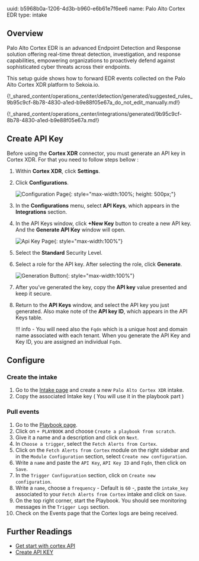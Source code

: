 uuid: b5968b0a-1206-4d3b-b960-e6b61e7f6ee6
name: Palo Alto Cortex EDR
type: intake


## Overview

Palo Alto Cortex EDR is an advanced Endpoint Detection and Response solution offering real-time threat detection, investigation, and response capabilities, empowering organizations to proactively defend against sophisticated cyber threats across their endpoints.

This setup guide shows how to forward EDR events collected on the Palo Alto Cortex XDR platform to Sekoia.io.

{!_shared_content/operations_center/detection/generated/suggested_rules_9b95c9cf-8b78-4830-a1ed-b9e88f05e67a_do_not_edit_manually.md!}

{!_shared_content/operations_center/integrations/generated/9b95c9cf-8b78-4830-a1ed-b9e88f05e67a.md!}



## Create API Key

Before using the **Cortex XDR** connector, you must generate an API key in Cortex XDR. For that you need to follow steps bellow :

1. Within **Cortex XDR**, click **Settings**.
2. Click **Configurations**.

    ![Configuration Page](/assets/operation_center/integration_catalog/cloud_and_saas/paloalto_cortex_edr/configuration.png){: style="max-width:100%; height: 500px;"}

3. In the **Configurations** menu, select **API Keys**, which appears in the **Integrations** section.
4. In the API Keys window, click **+New Key** button to create a new API key. And the **Generate API Key** window will open.

    ![Api Key Page](/assets/operation_center/integration_catalog/cloud_and_saas/paloalto_cortex_edr/api_key.png){: style="max-width:100%"}

5. Select the **Standard** Security Level.
6. Select a role for the API key. After selecting the role, click **Generate**.

    ![Generation Button](/assets/operation_center/integration_catalog/cloud_and_saas/paloalto_cortex_edr/generate.png){: style="max-width:100%"}

7. After you’ve generated the key, copy the **API key** value presented and keep it secure.
8. Return to the **API Keys** window, and select the API key you just generated. Also make note of the **API key ID**, which appears in the API Keys table.

    !!! info
        - You will need also the `Fqdn` which is a unique host and domain name associated with each tenant. When you generate the API Key and Key ID, you are assigned an individual `Fqdn`.


## Configure

### Create the intake

1. Go to the [Intake page](https://app.sekoia.io/operations/intakes) and create a new `Palo Alto Cortex XDR` intake.
2. Copy the associated Intake key ( You will use it in the playbook part )

### Pull events

1. Go to the [Playbook page](https://app.sekoia.io/operations/playbooks).
2. Click on `+ PLAYBOOK` and choose `Create a playbook from scratch`.  
3. Give it a name and a description and click on `Next`.
4. In `Choose a trigger`, select the `Fetch Alerts from Cortex`.
5. Click on the `Fetch Alerts from Cortex` module on the right sidebar and in the `Module Configuration` section, select `Create new configuration`.
6. Write a `name` and paste the `API Key`, `API Key ID` and `Fqdn`, then click on `Save`.
7. In the `Trigger Configuration` section, click on `Create new configuration`.
8. Write a `name`, choose a `frequency` - Default is `60` -, paste the `intake_key` associated to your `Fetch Alerts from Cortex` intake and click on `Save`.
9. On the top right corner, start the Playbook. You should see monitoring messages in the `Trigger Logs` section.
10. Check on the Events page that the Cortex logs are being received.

## Further Readings
- [Get start with cortex API](https://docs-cortex.paloaltonetworks.com/r/Cortex-XDR/Cortex-XDR-API-Reference/Get-Started-with-APIs)
- [Create API KEY](https://docs-cortex.paloaltonetworks.com/r/Cortex-XPANSE/1.0/Cortex-Xpanse-User-Guide/Generate-an-API-Key-in-Cortex-XDR)